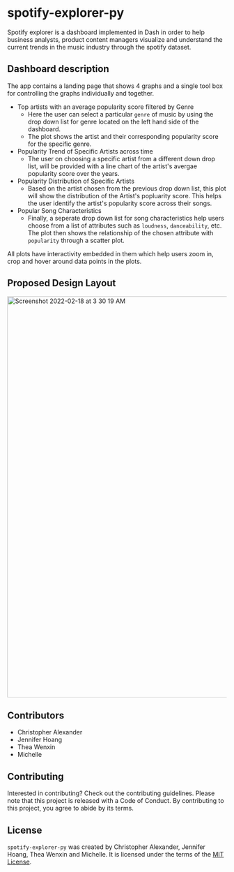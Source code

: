# spotify-explorer-py

Spotify explorer is a dashboard implemented in Dash in order to help business analysts, product content managers visualize and understand the current trends in the music industry through the spotify dataset. 

## Dashboard description

The app contains a landing page that shows 4 graphs and a single tool box for controlling the graphs individually and together.

- Top artists with an average popularity score filtered by Genre 
    * Here the user can select a particular `genre` of music by using the drop down list for genre located on the left hand side of the dashboard. 
    * The plot shows the artist and their corresponding popularity score for the specific genre.
- Popularity Trend of Specific Artists across time
    * The user on choosing a specific artist from a different down drop list, will be provided with a line chart of the artist's avergae popularity score over the years.
- Popularity Distribution of Specific Artists 
    * Based on the artist chosen from the previous drop down list, this plot will show the distribution of the Artist's popluarity score. This helps the user identify the artist's popularity score across their songs.
- Popular Song Characteristics
    * Finally, a seperate drop down list for song characteristics help users choose from a list of attributes such as `loudness`, `danceability`, etc. The plot then shows the relationship of the chosen attribute with `popularity` through a scatter plot.

All plots have interactivity embedded in them which help users zoom in, crop and hover around data points in the plots. 

## Proposed Design Layout

<img width="919" alt="Screenshot 2022-02-18 at 3 30 19 AM" src="https://user-images.githubusercontent.com/37771404/154680473-13514b7a-c765-4a8e-bc2b-1775e0df5d4d.png">


## Contributors

- Christopher Alexander 
- Jennifer Hoang
- Thea Wenxin
- Michelle 

## Contributing

Interested in contributing? Check out the contributing guidelines. Please note that this project is released with a Code of Conduct. By contributing to this project, you agree to abide by its terms.

## License

`spotify-explorer-py` was created by Christopher Alexander, Jennifer Hoang, Thea Wenxin and Michelle. It is licensed under the terms of the [MIT License](https://github.com/UBC-MDS/spotify-explorer-py/blob/main/LICENSE).

